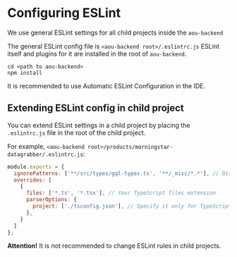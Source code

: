 # Configuring ESLint

We use general ESLint settings for all child projects inside the `aou-backend`

The general ESLint config file is `<aou-backend root>/.eslintrc.js`
ESLint itself and plugins for it are installed in the root of `aou-backend`.

```shell
cd <path to aou-backend>
npm install
```

It is recommended to use Automatic ESLint Configuration in the IDE.

## Extending ESLint config in child project

You can extend ESLint settings in a child project by placing the `.eslintrc.js` file in the root of the child project.

For example, `<aou-backend root>/products/morningstar-datagrabber/.eslintrc.js`:

```js
module.exports = {
  ignorePatterns: ['**/src/types/gql-types.ts', '**/_misc/*.*'], // Disable scanning of specific files  
  overrides: [
    {
      files: ['*.ts', '*.tsx'], // Your TypeScript files extension
      parserOptions: {
        project: ['./tsconfig.json'], // Specify it only for TypeScript files
      },
    }
  ]
};
```

**Attention!** It is not recommended to change ESLint rules in child projects.
